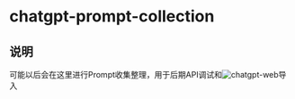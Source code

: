 # chatgpt-prompt-collection

## 说明
可能以后会在这里进行Prompt收集整理，用于后期API调试和![chatgpt-web](https://github.com/Chanzhaoyu/chatgpt-web)导入
